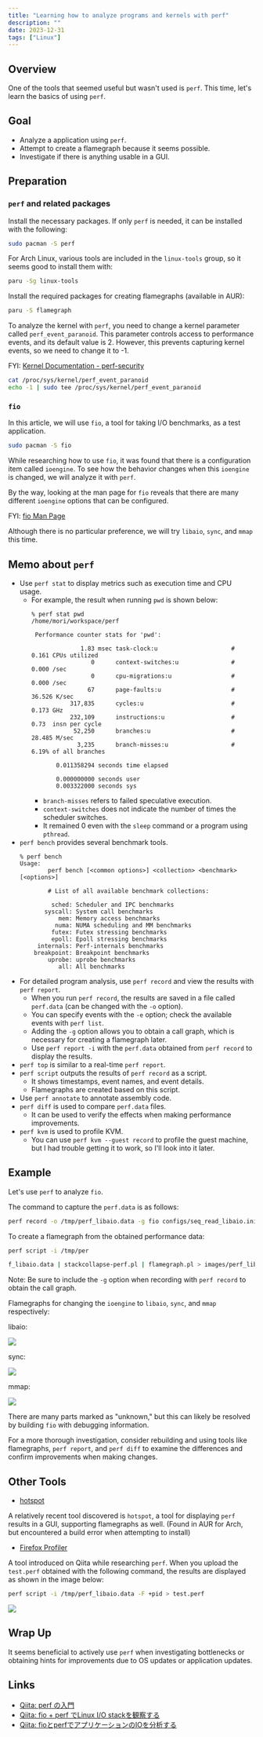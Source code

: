 ```yaml
---
title: "Learning how to analyze programs and kernels with perf"
description: ""
date: 2023-12-31
tags: ["Linux"]
---
```


## Overview

One of the tools that seemed useful but wasn't used is `perf`. This time, let's learn the basics of using `perf`.

## Goal

- Analyze a application using `perf`.
- Attempt to create a flamegraph because it seems possible.
- Investigate if there is anything usable in a GUI.

## Preparation

### `perf` and related packages

Install the necessary packages. If only `perf` is needed, it can be installed with the following:

```sh
sudo pacman -S perf
```

For Arch Linux, various tools are included in the `linux-tools` group, so it seems good to install them with:

```sh
paru -Sg linux-tools
```

Install the required packages for creating flamegraphs (available in AUR):

```sh
paru -S flamegraph
```

To analyze the kernel with `perf`, you need to change a kernel parameter called `perf_event_paranoid`. 
This parameter controls access to performance events, and its default value is 2.
However, this prevents capturing kernel events, so we need to change it to -1.

FYI: [Kernel Documentation - perf-security](https://www.kernel.org/doc/html/latest/admin-guide/perf-security.html#unprivileged-users)

```sh
cat /proc/sys/kernel/perf_event_paranoid
echo -1 | sudo tee /proc/sys/kernel/perf_event_paranoid
```

### `fio`

In this article, we will use `fio`, a tool for taking I/O benchmarks, as a test application.

```sh
sudo pacman -S fio
```

While researching how to use `fio`, it was found that there is a configuration item called `ioengine`.
To see how the behavior changes when this `ioengine` is changed, we will analyze it with `perf`.

By the way, looking at the man page for `fio` reveals that there are many different `ioengine` options that can be configured.

FYI: [fio Man Page](https://manpages.org/fio)

Although there is no particular preference, we will try `libaio`, `sync`, and `mmap` this time.

## Memo about `perf`

- Use `perf stat` to display metrics such as execution time and CPU usage.
  - For example, the result when running `pwd` is shown below:
    ```text
    % perf stat pwd
    /home/mori/workspace/perf
    
     Performance counter stats for 'pwd':
    
                  1.83 msec task-clock:u                     #    0.161 CPUs utilized
                     0      context-switches:u               #    0.000 /sec
                     0      cpu-migrations:u                 #    0.000 /sec
                    67      page-faults:u                    #   36.526 K/sec
               317,835      cycles:u                         #    0.173 GHz
               232,109      instructions:u                   #    0.73  insn per cycle
                52,250      branches:u                       #   28.485 M/sec
                 3,235      branch-misses:u                  #    6.19% of all branches
    
           0.011358294 seconds time elapsed
    
           0.000000000 seconds user
           0.003322000 seconds sys
    ```
    - `branch-misses` refers to failed speculative execution.
    - `context-switches` does not indicate the number of times the scheduler switches.
    - It remained 0 even with the `sleep` command or a program using `pthread`.
- `perf bench` provides several benchmark tools.
  ```text
  % perf bench
  Usage:
          perf bench [<common options>] <collection> <benchmark> [<options>]
  
          # List of all available benchmark collections:
  
           sched: Scheduler and IPC benchmarks
         syscall: System call benchmarks
             mem: Memory access benchmarks
            numa: NUMA scheduling and MM benchmarks
           futex: Futex stressing benchmarks
           epoll: Epoll stressing benchmarks
       internals: Perf-internals benchmarks
      breakpoint: Breakpoint benchmarks
          uprobe: uprobe benchmarks
             all: All benchmarks
  ```
- For detailed program analysis, use `perf record` and view the results with `perf report`.
  - When you run `perf record`, the results are saved in a file called `perf.data` (can be changed with the `-o` option).
  - You can specify events with the `-e` option; check the available events with `perf list`.
  - Adding the `-g` option allows you to obtain a call graph, which is necessary for creating a flamegraph later.
  - Use `perf report -i` with the `perf.data` obtained from `perf record` to display the results.
- `perf top` is similar to a real-time `perf report`.
- `perf script` outputs the results of `perf record` as a script.
  - It shows timestamps, event names, and event details.
  - Flamegraphs are created based on this script.
- Use `perf annotate` to annotate assembly code.
- `perf diff` is used to compare `perf.data` files.
  - It can be used to verify the effects when making performance improvements.
- `perf kvm` is used to profile KVM.
  - You can use `perf kvm --guest record` to profile the guest machine, but I had trouble getting it to work, so I'll look into it later.

## Example

Let's use `perf` to analyze `fio`.

The command to capture the `perf.data` is as follows:

```sh
perf record -o /tmp/perf_libaio.data -g fio configs/seq_read_libaio.ini
```

To create a flamegraph from the obtained performance data:

```sh
perf script -i /tmp/per

f_libaio.data | stackcollapse-perf.pl | flamegraph.pl > images/perf_libaio.svg
```

Note: Be sure to include the `-g` option when recording with `perf record` to obtain the call graph.

Flamegraphs for changing the `ioengine` to `libaio`, `sync`, and `mmap` respectively:

libaio:

![](./perf_libaio.svg)

sync:

![](./perf_sync.svg)

mmap:

![](./perf_mmap.svg)

There are many parts marked as "unknown," but this can likely be resolved by building `fio` with debugging information.

For a more thorough investigation, consider rebuilding and using tools like flamegraphs, `perf report`, and `perf diff` to examine the differences and confirm improvements when making changes.

## Other Tools

- [hotspot](https://github.com/KDAB/hotspot)

A relatively recent tool discovered is `hotspot`, a tool for displaying `perf` results in a GUI, supporting flamegraphs as well.
(Found in AUR for Arch, but encountered a build error when attempting to install)

- [Firefox Profiler](https://profiler.firefox.com/)

A tool introduced on Qiita while researching `perf`.
When you upload the `test.perf` obtained with the following command, the results are displayed as shown in the image below:

```sh
perf script -i /tmp/perf_libaio.data -F +pid > test.perf
```

![](Screenshot%20from%202023-12-31%2021-51-57.png)

## Wrap Up

It seems beneficial to actively use `perf` when investigating bottlenecks or obtaining hints for improvements due to OS updates or application updates.

## Links

- [Qiita: perf の入門](https://qiita.com/k0kubun/items/b094c4b9bd4fe0027a48)
- [Qiita: fio + perf でLinux I/O stackを観察する](https://qiita.com/saikoro-steak/items/bf066241eeef1141ef5f)
- [Qiita: fioとperfでアプリケーションのIOを分析する](https://qiita.com/ryuichi1208/items/87658621d332d31b9450)
